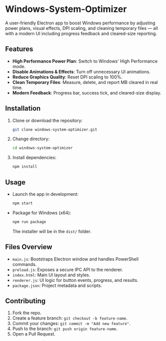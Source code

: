 # Windows-System-Optimizer
A user-friendly Electron app to boost Windows performance by adjusting power plans, visual effects, DPI scaling, and cleaning temporary files — all with a modern UI including progress feedback and cleared-size reporting.

## Features

- **High Performance Power Plan**: Switch to Windows' High Performance mode.
- **Disable Animations & Effects**: Turn off unnecessary UI animations.
- **Reduce Graphics Quality**: Reset DPI scaling to 100%.
- **Clean Temporary Files**: Measure, delete, and report MB cleared in real time.
- **Modern Feedback**: Progress bar, success tick, and cleared-size display.

## Installation

1. Clone or download the repository:
   ```bash
   git clone windows-system-optimizer.git
   ```
2. Change directory:
   ```bash
   cd windows-system-optimizer
   ```
3. Install dependencies:
   ```bash
   npm install
   ```

## Usage

- Launch the app in development:
  ```bash
  npm start
  ```
- Package for Windows (x64):
  ```bash
  npm run package
  ```
  The installer will be in the `dist/` folder.

## Files Overview
- `main.js`: Bootstraps Electron window and handles PowerShell commands.
- `preload.js`: Exposes a secure IPC API to the renderer.
- `index.html`: Main UI layout and styles.
- `renderer.js`: UI logic for button events, progress, and results.
- `package.json`: Project metadata and scripts.

## Contributing

1. Fork the repo.
2. Create a feature branch: `git checkout -b feature-name`.
3. Commit your changes: `git commit -m "Add new feature"`.
4. Push to the branch: `git push origin feature-name`.
5. Open a Pull Request.

